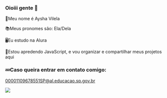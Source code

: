 ### Oioiii gente 👋

🤍Meu nome é Aysha Vilela

📚Meus pronomes são: Ela/Dela

🖥Eu estudo na Alura

💭Estou apredendo JavaScript, e vou organizar e compartilhar meus projetos aqui

### 💤Caso queira entrar em contato comigo: 
00001109678551SP@al.educacao.sp.gov.br

![](https://media1.tenor.com/m/8QsOaiMKvWQAAAAd/cat-crunch.gif)
